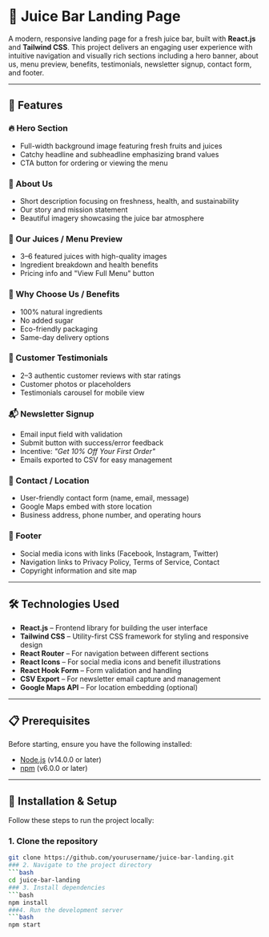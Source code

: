 # 🍹 Juice Bar Landing Page

A modern, responsive landing page for a fresh juice bar, built with **React.js** and **Tailwind CSS**. This project delivers an engaging user experience with intuitive navigation and visually rich sections including a hero banner, about us, menu preview, benefits, testimonials, newsletter signup, contact form, and footer.

---

## 🌟 Features

### 🔥 Hero Section
- Full-width background image featuring fresh fruits and juices
- Catchy headline and subheadline emphasizing brand values
- CTA button for ordering or viewing the menu

### 🧡 About Us
- Short description focusing on freshness, health, and sustainability
- Our story and mission statement
- Beautiful imagery showcasing the juice bar atmosphere

### 🥤 Our Juices / Menu Preview
- 3–6 featured juices with high-quality images
- Ingredient breakdown and health benefits
- Pricing info and "View Full Menu" button

### 🌱 Why Choose Us / Benefits
- 100% natural ingredients  
- No added sugar  
- Eco-friendly packaging  
- Same-day delivery options

### 💬 Customer Testimonials
- 2–3 authentic customer reviews with star ratings
- Customer photos or placeholders
- Testimonials carousel for mobile view

### 📬 Newsletter Signup
- Email input field with validation
- Submit button with success/error feedback
- Incentive: *"Get 10% Off Your First Order"*
- Emails exported to CSV for easy management

### 📍 Contact / Location
- User-friendly contact form (name, email, message)
- Google Maps embed with store location
- Business address, phone number, and operating hours

### 🔻 Footer
- Social media icons with links (Facebook, Instagram, Twitter)
- Navigation links to Privacy Policy, Terms of Service, Contact
- Copyright information and site map

---

## 🛠️ Technologies Used

- **React.js** – Frontend library for building the user interface  
- **Tailwind CSS** – Utility-first CSS framework for styling and responsive design  
- **React Router** – For navigation between different sections  
- **React Icons** – For social media icons and benefit illustrations  
- **React Hook Form** – Form validation and handling  
- **CSV Export** – For newsletter email capture and management  
- **Google Maps API** – For location embedding (optional)

---

## 📋 Prerequisites

Before starting, ensure you have the following installed:

- [Node.js](https://nodejs.org/) (v14.0.0 or later)  
- [npm](https://www.npmjs.com/) (v6.0.0 or later)

---

## 🚀 Installation & Setup

Follow these steps to run the project locally:

### 1. Clone the repository
```bash
git clone https://github.com/yourusername/juice-bar-landing.git
### 2. Navigate to the project directory
```bash
cd juice-bar-landing
### 3. Install dependencies
```bash
npm install
###4. Run the development server
```bash
npm start
